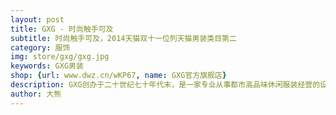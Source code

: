 ```yaml
---
layout: post
title: GXG - 时尚触手可及
subtitle: 时尚触手可及，2014天猫双十一位列天猫男装类目第二
category: 服饰
img: store/gxg/gxg.jpg
keywords: GXG男装
shop: {url: www.dwz.cn/wKP67, name: GXG官方旗舰店}
description: GXG创办于二十世纪七十年代末，是一家专业从事都市高品味休闲服装经营的设计公司，由Gill和Green两兄弟联手组创与香港银博兴投资公司合资的宁波合和杰斯卡服饰有限公司进行中国大陆区品牌推广工作，GXG具有法国设计风格Gill和Green的年轻时尚男性品牌。
author: 大熊
---
```

